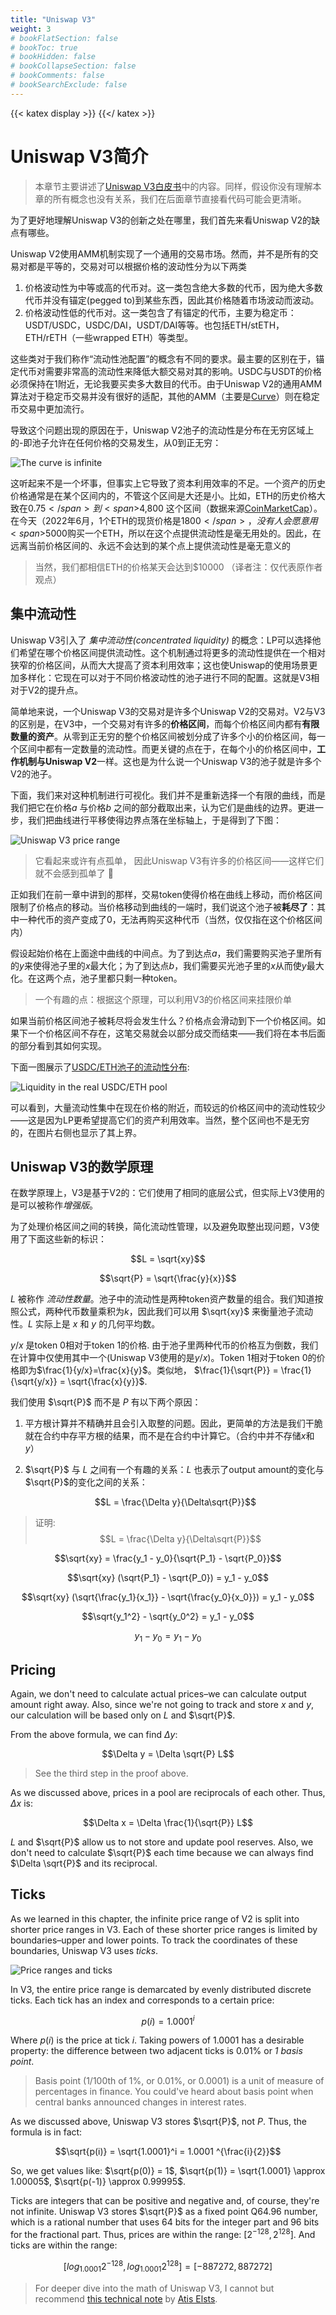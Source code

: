 ```yaml
---
title: "Uniswap V3"
weight: 3
# bookFlatSection: false
# bookToc: true
# bookHidden: false
# bookCollapseSection: false
# bookComments: false
# bookSearchExclude: false
---
```

{{< katex display >}} {{</ katex >}}

# Uniswap V3简介

> 本章节主要讲述了[Uniswap V3白皮书](https://uniswap.org/whitepaper-v3.pdf)中的内容。同样，假设你没有理解本章的所有概念也没有关系，我们在后面章节直接看代码可能会更清晰。

为了更好地理解Uniswap V3的创新之处在哪里，我们首先来看Uniswap V2的缺点有哪些。

Uniswap V2使用AMM机制实现了一个通用的交易市场。然而，并不是所有的交易对都是平等的，交易对可以根据价格的波动性分为以下两类

1. 价格波动性为中等或高的代币对。这一类包含绝大多数的代币，因为绝大多数代币并没有锚定(pegged to)到某些东西，因此其价格随着市场波动而波动。
2. 价格波动性低的代币对。这一类包含了有锚定的代币，主要为稳定币：USDT/USDC，USDC/DAI，USDT/DAI等等。也包括ETH/stETH，ETH/rETH（一些wrapped ETH）等类型。

这些类对于我们称作“流动性池配置”的概念有不同的要求。最主要的区别在于，锚定代币对需要非常高的流动性来降低大额交易对其的影响。USDC与USDT的价格必须保持在1附近，无论我要买卖多大数目的代币。由于Uniswap V2的通用AMM算法对于稳定币交易并没有很好的适配，其他的AMM（主要是[Curve](https://curve.fi)）则在稳定币交易中更加流行。

导致这个问题出现的原因在于，Uniswap V2池子的流动性是分布在无穷区域上的-即池子允许在任何价格的交易发生，从0到正无穷：


![The curve is infinite](/images/milestone_0/curve_infinite.png)

这听起来不是一个坏事，但事实上它导致了资本利用效率的不足。一个资产的历史价格通常是在某个区间内的，不管这个区间是大还是小。比如，ETH的历史价格大致在<span>$0.75</span>
到 <span>$4,800</span> 这个区间（数据来源[CoinMarketCap](https://coinmarketcap.com/currencies/ethereum/)）。在今天（2022年6月，1个ETH的现货价格是<span>$1800</span>，没有人会愿意用<span>$5000</span>购买一个ETH，所以在这个点提供流动性是毫无用处的。因此，在远离当前价格区间的、永远不会达到的某个点上提供流动性是毫无意义的

> 当然，我们都相信ETH的价格某天会达到$10000
> （译者注：仅代表原作者观点）

## 集中流动性

Uniswap V3引入了 *集中流动性(concentrated liquidity)* 的概念：LP可以选择他们希望在哪个价格区间提供流动性。这个机制通过将更多的流动性提供在一个相对狭窄的价格区间，从而大大提高了资本利用效率；这也使Uniswap的使用场景更加多样化：它现在可以对于不同价格波动性的池子进行不同的配置。这就是V3相对于V2的提升点。

简单地来说，一个Uniswap V3的交易对是许多个Uniswap V2的交易对。V2与V3的区别是，在V3中，一个交易对有许多的**价格区间**，而每个价格区间内都有**有限数量的资产**。从零到正无穷的整个价格区间被划分成了许多个小的价格区间，每一个区间中都有一定数量的流动性。而更关键的点在于，在每个小的价格区间中，**工作机制与Uniswap V2**一样。这也是为什么说一个Uniswap V3的池子就是许多个V2的池子。

下面，我们来对这种机制进行可视化。我们并不是重新选择一个有限的曲线，而是我们把它在价格$a$ 与价格$b$ 之间的部分截取出来，认为它们是曲线的边界。更进一步，我们把曲线进行平移使得边界点落在坐标轴上，于是得到了下图：


![Uniswap V3 price range](/images/milestone_0/curve_finite.png)

> 它看起来或许有点孤单， 因此Uniswap V3有许多的价格区间——这样它们就不会感到孤单了 🙂

正如我们在前一章中讲到的那样，交易token使得价格在曲线上移动，而价格区间限制了价格点的移动。当价格移动到曲线的一端时，我们说这个池子被**耗尽了**：其中一种代币的资产变成了0，无法再购买这种代币（当然，仅仅指在这个价格区间内）

假设起始价格在上面途中曲线的中间点。为了到达点$a$，我们需要购买池子里所有的$y$来使得池子里的$x$最大化；为了到达点$b$，我们需要买光池子里的$x$从而使$y$最大化。在这两个点，池子里都只剩一种token。


> 一个有趣的点：根据这个原理，可以利用V3的价格区间来挂限价单

如果当前价格区间池子被耗尽将会发生什么？价格点会滑动到下一个价格区间。如果下一个价格区间不存在，这笔交易就会以部分成交而结束——我们将在本书后面的部分看到其如何实现。


下面一图展示了[USDC/ETH池子的流动性分布](https://info.uniswap.org/#/pools/0x8ad599c3a0ff1de082011efddc58f1908eb6e6d8):

![Liquidity in the real USDC/ETH pool](/images/milestone_0/usdceth_liquidity.png)

可以看到，大量流动性集中在现在价格的附近，而较远的价格区间中的流动性较少——这是因为LP更希望提高它们的资产利用效率。当然，整个区间也不是无穷的，在图片右侧也显示了其上界。


## Uniswap V3的数学原理

在数学原理上，V3是基于V2的：它们使用了相同的底层公式，但实际上V3使用的是可以被称作*增强版*。

为了处理价格区间之间的转换，简化流动性管理，以及避免取整出现问题，V3使用了下面这些新的标识：

$$L = \sqrt{xy}$$

$$\sqrt{P} = \sqrt{\frac{y}{x}}$$

$L$ 被称作 *流动性数量*。池子中的流动性是两种token资产数量的组合。我们知道按照公式，两种代币数量乘积为$k$，因此我们可以用 $\sqrt{xy}$ 来衡量池子流动性。$L$ 实际上是 $x$ 和 $y$ 的几何平均数。

$y/x$ 是token 0相对于token 1的价格. 由于池子里两种代币的价格互为倒数，我们在计算中仅使用其中一个(Uniswap V3使用的是$y/x$)。Token 1相对于token 0的价格即为$\frac{1}{y/x}=\frac{x}{y}$。类似地， $\frac{1}{\sqrt{P}} = \frac{1}{\sqrt{y/x}} = \sqrt{\frac{x}{y}}$.

我们使用 $\sqrt{P}$ 而不是 $P$ 有以下两个原因：

1. 平方根计算并不精确并且会引入取整的问题。因此，更简单的方法是我们干脆就在合约中存平方根的结果，而不是在合约中计算它。（合约中并不存储$x$和$y$）
2. $\sqrt{P}$ 与 $L$ 之间有一个有趣的关系：$L$ 也表示了output amount的变化与$\sqrt{P}$的变化之间的关系：


    $$L = \frac{\Delta y}{\Delta\sqrt{P}}$$

> 证明:
$$L = \frac{\Delta y}{\Delta\sqrt{P}}$$

$$\sqrt{xy} = \frac{y_1 - y_0}{\sqrt{P_1} - \sqrt{P_0}}$$

$$\sqrt{xy} (\sqrt{P_1} - \sqrt{P_0}) = y_1 - y_0$$

$$\sqrt{xy} (\sqrt{\frac{y_1}{x_1}} - \sqrt{\frac{y_0}{x_0}}) = y_1 - y_0$$

$$\sqrt{y_1^2} - \sqrt{y_0^2} = y_1 - y_0$$

$$y_1 - y_0 = y_1 - y_0$$

## Pricing

Again, we don't need to calculate actual prices–we can calculate output amount right away. Also, since we're not going
to track and store $x$ and $y$, our calculation will be based only on $L$ and $\sqrt{P}$.

From the above formula, we can find $\Delta y$:

$$\Delta y = \Delta \sqrt{P} L$$

> See the third step in the proof above.

As we discussed above, prices in a pool are reciprocals of each other. Thus, $\Delta x$ is:

$$\Delta x = \Delta \frac{1}{\sqrt{P}} L$$

$L$ and $\sqrt{P}$ allow us to not store and update pool reserves. Also, we don't need to calculate $\sqrt{P}$ each time
because we can always find $\Delta \sqrt{P}$ and its reciprocal.

## Ticks

As we learned in this chapter, the infinite price range of V2 is split into shorter price ranges in V3. Each of these
shorter price ranges is limited by boundaries–upper and lower points. To track the coordinates of these boundaries,
Uniswap V3 uses *ticks*.

![Price ranges and ticks](/images/milestone_0/ticks_and_ranges.png)

In V3, the entire price range is demarcated by evenly distributed discrete ticks. Each tick has an index and corresponds
to a certain price:

$$p(i) = 1.0001^i$$

Where $p(i)$ is the price at tick $i$. Taking powers of 1.0001 has a desirable property: the difference between two
adjacent ticks is 0.01% or *1 basis point*.

> Basis point (1/100th of 1%, or 0.01%, or 0.0001) is a unit of measure of percentages in finance. You could've heard about
basis point when central banks announced changes in interest rates.

As we discussed above, Uniswap V3 stores $\sqrt{P}$, not $P$. Thus, the formula is in fact:

$$\sqrt{p(i)} = \sqrt{1.0001}^i = 1.0001 ^{\frac{i}{2}}$$

So, we get values like: $\sqrt{p(0)} = 1$, $\sqrt{p(1)} = \sqrt{1.0001} \approx 1.00005$, $\sqrt{p(-1)} \approx 0.99995$.

Ticks are integers that can be positive and negative and, of course, they're not infinite. Uniswap V3 stores $\sqrt{P}$
as a fixed point Q64.96 number, which is a rational number that uses 64 bits for the integer part and 96 bits for the
fractional part. Thus, prices are within the range: $[2^{-128}, 2^{128}]$. And ticks are within the range:

$$[log_{1.0001}2^{-128}, log_{1.0001}{2^{128}}] = [-887272, 887272]$$

> For deeper dive into the math of Uniswap V3, I cannot but recommend [this technical note](https://atiselsts.github.io/pdfs/uniswap-v3-liquidity-math.pdf)
by [Atis Elsts](https://twitter.com/atiselsts).